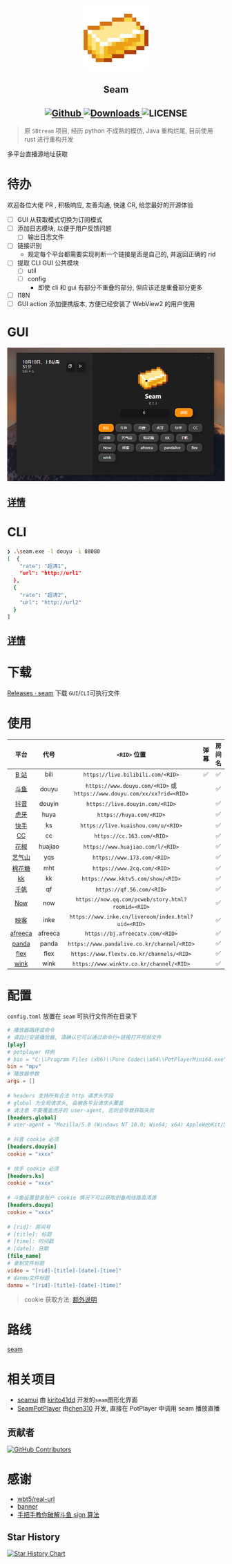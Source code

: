 <p align="center">
    <img src="./assets/icon.png" style="width: 150px;" alt="Seam" />
</p>

<h2 align="center">
  Seam
</h2>

<h2 align="center">
  <a href="https://github.com/Borber/seam">
    <img src="https://img.shields.io/badge/github-Borber/seam-8da0cb.svg?style=for-the-badge&logo=github" alt="Github"/>
  </a>
  <a href="https://github.com/Borber/seam/releases/latest">
    <img src="https://img.shields.io/github/downloads/Borber/seam/total.svg?style=for-the-badge&color=82E0AA&logo=github" alt="Downloads"/>
  </a>
  <img src="https://img.shields.io/github/license/borber/seam?color=%2398cbed&logo=rust&style=for-the-badge" alt="LICENSE"/>
</h2>

> 原 `SBtream` 项目, 经历 python 不成熟的模仿, Java 重构烂尾, 目前使用 rust 进行重构开发

多平台直播源地址获取

# 待办

欢迎各位大佬 PR , 积极响应, 友善沟通, 快速 CR, 给您最好的开源体验

-   [ ] GUI 从获取模式切换为订阅模式
-   [ ] 添加日志模块, 以便于用户反馈问题
    -   [ ] 输出日志文件
-   [ ] 链接识别
    -   规定每个平台都需要实现判断一个链接是否是自己的, 并返回正确的 rid
-   [ ] 提取 CLI GUI 公共模块
    -   [ ] util
    -   [ ] config
        -   即使 cli 和 gui 有部分不重叠的部分, 但应该还是重叠部分更多
-   [ ] I18N
-   [ ] GUI action 添加便携版本, 方便已经安装了 WebView2 的用户使用

# GUI

![GUI](assets/gui.png)

## [详情](crates/gui/README.md)

# CLI

```bash
❯ .\seam.exe -l douyu -i 88080
[  {
    "rate": "超清1",
    "url": "http://url1"
  },
  {
    "rate": "超清2",
    "url": "http://url2"
  }
]
```

## [详情](crates/cli/README.md)

# 下载

[Releases · seam](https://github.com/Borber/seam/releases) 下载 `GUI`/`CLI`可执行文件

# 使用

|               **平台**                | **代号** |                             **`<RID>` 位置**                             | **弹幕** | **房间名** |
| :-----------------------------------: | :------: | :----------------------------------------------------------------------: | :------: | :--------: |
|  [B 站](https://live.bilibili.com/)   |   bili   |                    `https://live.bilibili.com/<RID>`                     |    ✅    |     ✅     |
|    [斗鱼](https://www.douyu.com/)     |  douyu   | `https://www.douyu.com/<RID>` 或 `https://www.douyu.com/xx/xx?rid=<RID>` |          |     ✅     |
|   [抖音](https://live.douyin.com/)    |  douyin  |                     `https://live.douyin.com/<RID>`                      |          |     ✅     |
|       [虎牙](https://huya.com/)       |   huya   |                         `https://huya.com/<RID>`                         |          |     ✅     |
|  [快手](https://live.kuaishou.com/)   |    ks    |                   `https://live.kuaishou.com/u/<RID>`                    |          |     ✅     |
|       [CC](https://cc.163.com/)       |    cc    |                        `https://cc.163.com/<RID>`                        |          |     ✅     |
|   [花椒](https://www.huajiao.com/)    | huajiao  |                    `https://www.huajiao.com/l/<RID>`                     |          |     ✅     |
|    [艺气山](https://www.173.com/)     |   yqs    |                       `https://www.173.com/<RID>`                        |          |     ✅     |
|    [棉花糖](https://www.2cq.com/)     |   mht    |                       `https://www.2cq.com/<RID>`                        |          |     ✅     |
|     [kk](https://www.kktv5.com/)      |    kk    |                    `https://www.kktv5.com/show/<RID>`                    |          |     ✅     |
|      [千帆](https://qf.56.com/)       |    qf    |                        `https://qf.56.com/<RID>`                         |          |     ✅     |
|      [Now](https://now.qq.com/)       |   now    |            `https://now.qq.com/pcweb/story.html?roomid=<RID>`            |          |     ✅     |
|     [映客](https://www.inke.cn/)      |   inke   |           `https://www.inke.cn/liveroom/index.html?uid=<RID>`            |          |     ✅     |
|   [afreeca](https://afreecatv.com/)   | afreeca  |                     `https://bj.afreecatv.com/<RID>`                     |          |     ✅     |
| [panda](https://www.pandalive.co.kr/) |  panda   |               `https://www.pandalive.co.kr/channel/<RID>`                |          |     ✅     |
|   [flex](https://www.flextv.co.kr/)   |   flex   |                `https://www.flextv.co.kr/channels/<RID>`                 |          |     ✅     |
|   [wink](https://www.winktv.co.kr/)   |   wink   |                 `https://www.winktv.co.kr/channel/<RID>`                 |          |     ✅     |

# 配置

`config.toml` 放置在 `seam` 可执行文件所在目录下

```toml
# 播放器路径或命令
# 请自行安装播放器, 请确认它可以通过命令行+链接打开视频文件
[play]
# potplayer 样例
# bin = "C:\\Program Files (x86)\\Pure Codec\\x64\\PotPlayerMini64.exe"
bin = "mpv"
# 播放器参数
args = []

# headers 支持所有合法 http 请求头字段
# global 为全局请求头, 会被各平台请求头覆盖
# 请注意 不要覆盖虎牙的 user-agent, 否则会导致获取失败
[headers.global]
# user-agent = "Mozilla/5.0 (Windows NT 10.0; Win64; x64) AppleWebKit/537.36 (KHTML, like Gecko) Chrome/115.0.0.0 Safari/537.36 Edg/115.0.1901.200"

# 抖音 cookie 必须
[headers.douyin]
cookie = "xxxx"

# 快手 cookie 必须
[headers.ks]
cookie = "xxxx"

# 斗鱼设置登录账户 cookie 情况下可以获取到备用线路高清源
[headers.douyu]
cookie = "xxxx"

# [rid]: 房间号
# [title]: 标题
# [time]: 时间戳
# [date]: 日期
[file_name]
# 录制文件标题
video = "[rid]-[title]-[date]-[time]"
# danmu文件标题
danmu = "[rid]-[title]-[date]-[time]"


```

> cookie 获取方法: [额外说明](./doc/配置说明.md)

# 路线

[seam](https://github.com/users/Borber/projects/4/views/1)

# 相关项目

-   [seamui](https://github.com/kirito41dd/seamui) 由 [kirito41dd](https://github.com/kirito41dd) 开发的`seam`图形化界面
-   [SeamPotPlayer](https://github.com/chen310/SeamPotPlayer/) 由[chen310](https://github.com/chen310) 开发, 直接在 PotPlayer 中调用 seam 播放直播

## 贡献者

[![GitHub Contributors](https://contrib.rocks/image?repo=Borber/seam)](https://github.com/Borber/seam/graphs/contributors)

# 感谢

-   [wbt5/real-url](https://github.com/wbt5/real-url/)
-   [banner](https://textkool.com/en/ascii-art-generator?hl=default&vl=default&font=Chunky&text=SEAM)
-   [手把手教你破解斗鱼 sign 算法](https://zhuanlan.zhihu.com/p/107330805)

## Star History

<a href="https://github.com/Borber/seam/stargazers">
  <picture>
    <source media="(prefers-color-scheme: dark)" srcset="https://api.star-history.com/svg?repos=Borber/seam&type=Date&theme=dark" />
    <source media="(prefers-color-scheme: light)" srcset="https://api.star-history.com/svg?repos=Borber/seam&type=Date" />
    <img alt="Star History Chart" src="https://api.star-history.com/svg?repos=Borber/seam&type=Date" />
  </picture>
</a>
